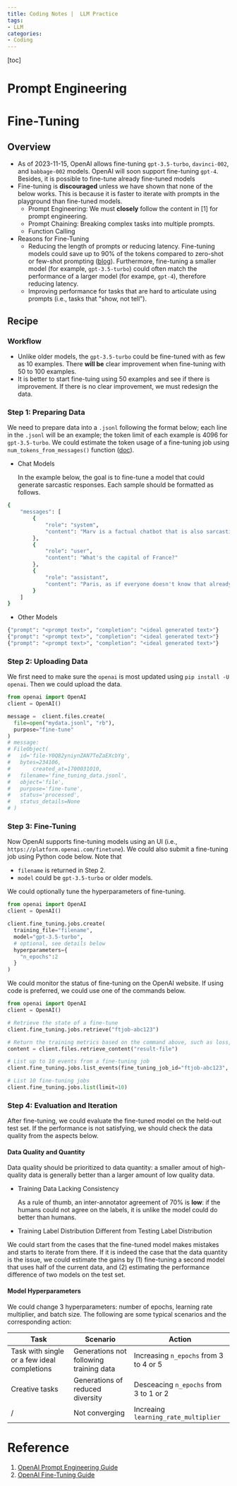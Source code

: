 ```yaml
---
title: Coding Notes |  LLM Practice
tags: 
- LLM
categories:
- Coding
---
```


[toc]

# Prompt Engineering



# Fine-Tuning

## Overview

-   As of 2023-11-15, OpenAI allows fine-tuning `gpt-3.5-turbo`, `davinci-002`, and `babbage-002` models. OpenAI will soon support fine-tuning `gpt-4`. Besides, it is possible to fine-tune already fine-tuned models
-   Fine-tuning is **discouraged** unless we have shown that none of the below works. This is because it is faster to iterate with prompts in the playground than fine-tuned models.
    -   Prompt Engineering: We must **closely** follow the content in [1] for prompt engineering.
    -   Prompt Chaining: Breaking complex tasks into multiple prompts.
    -   Function Calling
-   Reasons for Fine-Tuning
    -   Reducing the length of prompts or reducing latency. Fine-tuning models could save up to 90% of the tokens compared to zero-shot or few-shot prompting ([blog](https://openai.com/blog/gpt-3-5-turbo-fine-tuning-and-api-updates)). Furthermore, fine-tuning a smaller model (for example, `gpt-3.5-turbo`) could often match the performance of a larger model (for exampe, `gpt-4`), therefore reducing latency.
    -   Improving performance for tasks that are hard to articulate using prompts (i.e., tasks that "show, not tell").

## Recipe

### Workflow

-   Unlike older models, the `gpt-3.5-turbo` could be fine-tuned with as few as 10 examples. There **will be** clear improvement when fine-tuning with 50 to 100 examples.
-   It is better to start fine-tuing using 50 examples and see if there is improvement. If there is no clear improvement, we must redesign the data.

### Step 1: Preparing Data

We need to prepare data into a `.jsonl` following the format below; each line in the `.jsonl` will be an example; the token limit of each example is 4096 for `gpt-3.5-turbo`. We could estimate the token usage of a fine-tuning job using `num_tokens_from_messages()` function ([doc](https://cookbook.openai.com/examples/how_to_count_tokens_with_tiktoken)).

-   Chat Models

    In the example below, the goal is to fine-tune a model that could generate sarcastic responses. Each sample should be formatted as follows.

```bash
{
    "messages": [
        {
            "role": "system",
            "content": "Marv is a factual chatbot that is also sarcastic."
        },
        {
            "role": "user",
            "content": "What's the capital of France?"
        },
        {
            "role": "assistant",
            "content": "Paris, as if everyone doesn't know that already."
        }
    ]
}
```

-   Other Models

```bash
{"prompt": "<prompt text>", "completion": "<ideal generated text>"}
{"prompt": "<prompt text>", "completion": "<ideal generated text>"}
{"prompt": "<prompt text>", "completion": "<ideal generated text>"}
```

### Step 2: Uploading Data

We first need to make sure the `openai` is most updated using `pip install -U openai`. Then we could upload the data.

```python
from openai import OpenAI
client = OpenAI()

message =  client.files.create(
  file=open("mydata.jsonl", "rb"),
  purpose="fine-tune"
)
# message:
# FileObject(
# 	id='file-Y0Q82yniynZAN7TeZaEXcbYg', 
# 	bytes=234106, 
#		created_at=1700031010, 
#   filename='fine_tuning_data.jsonl', 
#   object='file', 
#   purpose='fine-tune', 
#   status='processed', 
#   status_details=None
# )
```

### Step 3: Fine-Tuning

Now OpenAI supports fine-tuning models using an UI (i.e., `https://platform.openai.com/finetune`). We could also submit a fine-tuning job using Python code below. Note that

-    `filename` is returned in Step 2.
-   `model` could be `gpt-3.5-turbo` or older models.

We could optionally tune the hyperparameters of fine-tuning.

```python
from openai import OpenAI
client = OpenAI()

client.fine_tuning.jobs.create(
  training_file="filename", 
  model="gpt-3.5-turbo",
  # optional, see details below
  hyperparameters={ 
    "n_epochs":2
  }
)
```

We could monitor the status of fine-tuning on the OpenAI website. If using code is preferred, we could use one of the commands below.

```python
from openai import OpenAI
client = OpenAI()

# Retrieve the state of a fine-tune
client.fine_tuning.jobs.retrieve("ftjob-abc123")

# Return the training metrics based on the command above, such as loss, accuracy
content = client.files.retrieve_content("result-file")

# List up to 10 events from a fine-tuning job
client.fine_tuning.jobs.list_events(fine_tuning_job_id="ftjob-abc123", limit=10)

# List 10 fine-tuning jobs
client.fine_tuning.jobs.list(limit=10)
```

### Step 4: Evaluation and Iteration

After fine-tuning, we could evaluate the fine-tuned model on the held-out test set. If the performance is not satisfying, we should check the data quality from the aspects below.

#### Data Quality and Quantity

Data quality should be prioritized to data quantity: a smaller amout of high-quality data is generally better than a larger amount of low quality data.

-   Training Data Lacking Consistency

    As a rule of thumb, an inter-annotator agreement of 70% is **low**: if the humans could not agree on the labels, it is unlike the model could do better than humans.

-   Training Label Distribution Different from Testing Label Distribution

We could start from the cases that the fine-tuned model makes mistakes and starts to iterate from there. If it is indeed the case that the data quantity is the issue, we could estimate the gains by (1) fine-tuning a second model that uses half of the current data, and (2) estimating the performance difference of two models on the test set.

#### Model Hyperparameters

We could change 3 hyperparameters: number of epochs, learning rate multiplier, and batch size. The following are some typical scenarios and the corresponding action:

| Task                                        | Scenario                                | Action                                 |
| ------------------------------------------- | --------------------------------------- | -------------------------------------- |
| Task with single or a few ideal completions | Generations not following training data | Increasing `n_epochs` from 3 to 4 or 5 |
| Creative tasks                              | Generations of reduced diversity        | Desceacing `n_epochs` from 3 to 1 or 2 |
| /                                           | Not converging                          | Increaing `learning_rate_multiplier`   |

# Reference

1.   [OpenAI Prompt Engineering Guide](https://platform.openai.com/docs/guides/prompt-engineering)
2.   [OpenAI Fine-Tuning Guide](https://platform.openai.com/docs/guides/fine-tuning)

